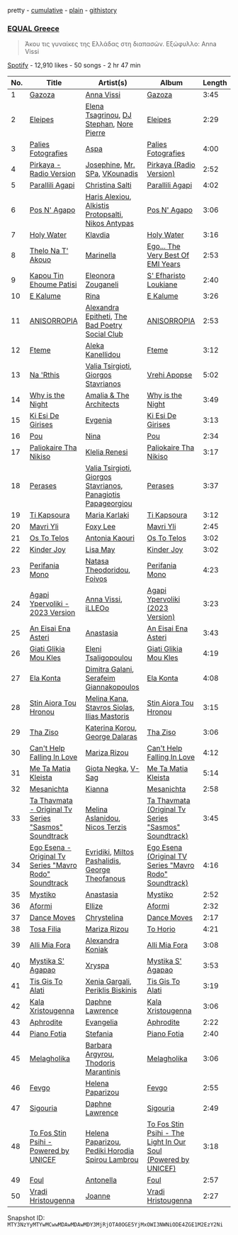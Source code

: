pretty - [cumulative](/playlists/cumulative/37i9dQZF1DX9H4ZHqhys8z.md) - [plain](/playlists/plain/37i9dQZF1DX9H4ZHqhys8z) - [githistory](https://github.githistory.xyz/mackorone/spotify-playlist-archive/blob/main/playlists/plain/37i9dQZF1DX9H4ZHqhys8z)

### [EQUAL Greece ](https://open.spotify.com/playlist/37i9dQZF1DX9H4ZHqhys8z)

> Άκου τις γυναίκες της Ελλάδας στη διαπασών\. Εξώφυλλο: Anna Vissi

[Spotify](https://open.spotify.com/user/spotify) - 12,910 likes - 50 songs - 2 hr 47 min

| No. | Title | Artist(s) | Album | Length |
|---|---|---|---|---|
| 1 | [Gazoza](https://open.spotify.com/track/3wPvs8nWjtDhOApqPIdf0y) | [Anna Vissi](https://open.spotify.com/artist/3qg78GGGWP04yTv0ZQMsXl) | [Gazoza](https://open.spotify.com/album/52pJhLdz8Le17VGyDOzT5h) | 3:45 |
| 2 | [Eleipes](https://open.spotify.com/track/6UaJR5yQZOTnHOT2Uqg33f) | [Elena Tsagrinou](https://open.spotify.com/artist/4TgsxeFPNtkZ5lneq9AceU), [DJ Stephan](https://open.spotify.com/artist/0fxvzvlu3VQV3wDIhAxBmn), [Nore Pierre](https://open.spotify.com/artist/5T1jkoAvwvd4ybx9f5VhVp) | [Eleipes](https://open.spotify.com/album/5gY4FYHGquRpuEKKA0Ezqz) | 2:29 |
| 3 | [Palies Fotografies](https://open.spotify.com/track/4tBZzrNnxSgdjniMCzBqLD) | [Aspa](https://open.spotify.com/artist/1dxuhrh05CDzJtEc9qEc3N) | [Palies Fotografies](https://open.spotify.com/album/7dacWPJOwAKtfPPg4mhAuM) | 4:00 |
| 4 | [Pirkaya \- Radio Version](https://open.spotify.com/track/7j1EeDegeWb2u0QsGrzAn5) | [Josephine](https://open.spotify.com/artist/1fAotS2jUxpI8bnIxd5cIR), [Mr\. SPa](https://open.spotify.com/artist/5NYr3I9r2plm5IwqKvWys2), [VKounadis](https://open.spotify.com/artist/0BSaasrPYT1iMg5cwi9LbC) | [Pirkaya \(Radio Version\)](https://open.spotify.com/album/7AYnEv6jkj562SNWR4CPM6) | 2:52 |
| 5 | [Parallili Agapi](https://open.spotify.com/track/2SsaxxtqBdweyrZew2O6Ej) | [Christina Salti](https://open.spotify.com/artist/6l0GQT49HC5pM3Y2TZSLRr) | [Parallili Agapi](https://open.spotify.com/album/2S1gFwCroLJTVsPJoRbqxt) | 4:02 |
| 6 | [Pos N' Agapo](https://open.spotify.com/track/6zozmHNnjOw7nRYts3wYOI) | [Haris Alexiou](https://open.spotify.com/artist/4cgCxnsmy9kDcl3oA2BYRY), [Alkistis Protopsalti](https://open.spotify.com/artist/514w90CKIw9w84Zh3NSNyA), [Nikos Antypas](https://open.spotify.com/artist/2q9CLI9ZM0nAsSDKjjp9aC) | [Pos N' Agapo](https://open.spotify.com/album/3Bdo8kULfOHm1pHCLbwY0w) | 3:06 |
| 7 | [Holy Water](https://open.spotify.com/track/4XTmkwKMuHL1HJh7n44cD5) | [Klavdia](https://open.spotify.com/artist/4JRInaGyykK9dRIaymPxJq) | [Holy Water](https://open.spotify.com/album/1zwSXmZPw9SBL2vRvnbJYy) | 3:16 |
| 8 | [Thelo Na T' Akouo](https://open.spotify.com/track/3WylHpd6riLcSUJtYgtaJu) | [Marinella](https://open.spotify.com/artist/4u5yrM5jlC3iviSQQXcMCK) | [Ego..\. The Very Best Of EMI Years](https://open.spotify.com/album/4h0z8pGt3NHN7AqjC0adHf) | 2:53 |
| 9 | [Kapou Tin Ehoume Patisi](https://open.spotify.com/track/5qM55tlQq8jHFC0u7ZW1Y3) | [Eleonora Zouganeli](https://open.spotify.com/artist/0vLoXqcGEpgOgmCYshRsKt) | [S' Efharisto Loukiane](https://open.spotify.com/album/5qR1jWQynT1YnMjNnqhws0) | 2:40 |
| 10 | [E Kalume](https://open.spotify.com/track/354U7czT8n3z5i74ZlEx3A) | [Rina](https://open.spotify.com/artist/3YcL3bSWEjKaFlTpZtF7P7) | [E Kalume](https://open.spotify.com/album/1xP6XouHH4TwSw79Jke08W) | 3:26 |
| 11 | [ANISORROPIA](https://open.spotify.com/track/7sw4T21Lie7vTxIvj9gvem) | [Alexandra Epitheti](https://open.spotify.com/artist/2mqeQW0sae7p4uZI62lELx), [The Bad Poetry Social Club](https://open.spotify.com/artist/36D6ROEUT3Xv4uVHp7UyVN) | [ANISORROPIA](https://open.spotify.com/album/3FcUcIdBG0n7Drvy5uFqbv) | 2:53 |
| 12 | [Fteme](https://open.spotify.com/track/52RxeXpSkx8Z3Wit9zM3BR) | [Aleka Kanellidou](https://open.spotify.com/artist/1Mk65POrKTGeOQDMfnv5Ry) | [Fteme](https://open.spotify.com/album/0oOVccP9c4gjvakcdrjGOu) | 3:12 |
| 13 | [Na 'Rthis](https://open.spotify.com/track/1k2jdBG2f26zP2X0mGK3bP) | [Valia Tsirgioti](https://open.spotify.com/artist/2zVzPjIdABuyJdUnrHJ7ki), [Giorgos Stavrianos](https://open.spotify.com/artist/4jz2sPqjc7xD0IXdOimTqp) | [Vrehi Apopse](https://open.spotify.com/album/2dduApjLXezGMbfHa92UcI) | 5:02 |
| 14 | [Why is the Night](https://open.spotify.com/track/34r9XazDb0nStXqFxWofXl) | [Amalia & The Architects](https://open.spotify.com/artist/5o3SfpPe7vLBzTh5EQglxa) | [Why is the Night](https://open.spotify.com/album/7q5JdEVsSdHIt34aB2u5rx) | 3:49 |
| 15 | [Ki Esi De Girises](https://open.spotify.com/track/6oKAYcLBp81GS0QLbXrqD3) | [Evgenia](https://open.spotify.com/artist/4shXizxNoGUxSHHUDawAol) | [Ki Esi De Girises](https://open.spotify.com/album/3KwnIA7sA5BzAO5E7tPdQ9) | 3:13 |
| 16 | [Pou](https://open.spotify.com/track/0UEH1Lwn4IAqP6jEvVHROH) | [Nina](https://open.spotify.com/artist/5FZQ1UyAFUGEPIvd00VUvr) | [Pou](https://open.spotify.com/album/4j0Q3B6c889hwAh2S2SIkl) | 2:34 |
| 17 | [Paliokaire Tha Nikiso](https://open.spotify.com/track/1JNfEzAQ5FlsbJFF2z6tGZ) | [Klelia Renesi](https://open.spotify.com/artist/0QJpkcih10A8oQ1QTRhSuG) | [Paliokaire Tha Nikiso](https://open.spotify.com/album/6hF7g0c9NPZ3j5r2gXbupB) | 3:17 |
| 18 | [Perases](https://open.spotify.com/track/4JZ1aA2U9GhTiX2dEPWsgg) | [Valia Tsirgioti](https://open.spotify.com/artist/2zVzPjIdABuyJdUnrHJ7ki), [Giorgos Stavrianos](https://open.spotify.com/artist/4jz2sPqjc7xD0IXdOimTqp), [Panagiotis Papageorgiou](https://open.spotify.com/artist/3oM7HjF4rp7SIBycruq52R) | [Perases](https://open.spotify.com/album/784l4ANaxKAowrrgFvQDPU) | 3:37 |
| 19 | [Ti Kapsoura](https://open.spotify.com/track/7LFPvN30mdvIZUwHBjNIZF) | [Maria Karlaki](https://open.spotify.com/artist/0VWUAsBe2RWT2iCc4oItqv) | [Ti Kapsoura](https://open.spotify.com/album/5pEWcG4vtTj8j9XMpwMLEP) | 3:12 |
| 20 | [Mavri Yli](https://open.spotify.com/track/7wAyDFlLAR6K0E4KwLGl3y) | [Foxy Lee](https://open.spotify.com/artist/1TMRlzzQQpXLTPF77gB22i) | [Mavri Yli](https://open.spotify.com/album/1x2v8YcG5qLwNuLePfpPem) | 2:45 |
| 21 | [Os To Telos](https://open.spotify.com/track/16lqjuAwk1UsHCmWoMQ0mW) | [Antonia Kaouri](https://open.spotify.com/artist/6if1zDDAhfAzlcvzXEDGLh) | [Os To Telos](https://open.spotify.com/album/5mf1osEOEbGUHtT5mAUkSN) | 3:02 |
| 22 | [Kinder Joy](https://open.spotify.com/track/40TSQRKAFKBBH3sQXknFiQ) | [Lisa May](https://open.spotify.com/artist/28cJkEa8tILrDI2Em2mtmX) | [Kinder Joy](https://open.spotify.com/album/16jqziASqrLom5BgaJoEot) | 3:02 |
| 23 | [Perifania Mono](https://open.spotify.com/track/6esKf2XTZxQUrK8deqSjop) | [Natasa Theodoridou](https://open.spotify.com/artist/4hw4chBwI0fvJltPiQxPPD), [Foivos](https://open.spotify.com/artist/3ppjSilJ2mCYvCq2iiU1Vn) | [Perifania Mono](https://open.spotify.com/album/1sVCnkd6adXwuG50gbdFIJ) | 4:23 |
| 24 | [Agapi Ypervoliki \- 2023 Version](https://open.spotify.com/track/06RkoxeiyiL0I1Hfpt4Zew) | [Anna Vissi](https://open.spotify.com/artist/3qg78GGGWP04yTv0ZQMsXl), [iLLEOo](https://open.spotify.com/artist/1SZwJYkX5jEm8xqZXSGXjj) | [Agapi Ypervoliki \(2023 Version\)](https://open.spotify.com/album/1cFK4HC3ffxOZosr1TrXtm) | 3:23 |
| 25 | [An Eisai Ena Asteri](https://open.spotify.com/track/4mguG0fNWrnulC7N65KFVX) | [Anastasia](https://open.spotify.com/artist/2FTua3TeIGnmQQrN80DinP) | [An Eisai Ena Asteri](https://open.spotify.com/album/1REyaiesyKcqzBVkDoKwop) | 3:43 |
| 26 | [Giati Glikia Mou Kles](https://open.spotify.com/track/6Uu6XrzRRXZpfoW0gz6L23) | [Eleni Tsaligopoulou](https://open.spotify.com/artist/3Gk7fuRSYuQWqXGhRGPsG4) | [Giati Glikia Mou Kles](https://open.spotify.com/album/2JbmRmXeVomp5loIhkyIn9) | 4:19 |
| 27 | [Ela Konta](https://open.spotify.com/track/69z9falAGP4S63820LOqpC) | [Dimitra Galani](https://open.spotify.com/artist/3nV0kq59WJOJRLNWpFR1m6), [Serafeim Giannakopoulos](https://open.spotify.com/artist/6foCmDM8pdtzPzoWhR6W5z) | [Ela Konta](https://open.spotify.com/album/1xmUgZ1rmtSnuH2RDIeFca) | 4:08 |
| 28 | [Stin Aiora Tou Hronou](https://open.spotify.com/track/5LtDty5n0E7sHzn1CTEzy3) | [Melina Kana](https://open.spotify.com/artist/77Guu62HL3rXrjqYJKhyVT), [Stavros Siolas](https://open.spotify.com/artist/4xhGnzy0l7emjfvzK867iN), [Ilias Mastoris](https://open.spotify.com/artist/5djti6hHGtKRCA2vUJWsy8) | [Stin Aiora Tou Hronou](https://open.spotify.com/album/0ZkJL5Zn6s3C09QUuq1zYe) | 3:15 |
| 29 | [Tha Ziso](https://open.spotify.com/track/0vFydJPhpl4IhfLxBTNFVf) | [Katerina Korou](https://open.spotify.com/artist/1Jx5R9z4ED8ewbJpmBQHe8), [George Dalaras](https://open.spotify.com/artist/0eLU3EgFDZOFgd2Dwalfwo) | [Tha Ziso](https://open.spotify.com/album/4NLUalEZXvs0ZopdNjrET6) | 3:06 |
| 30 | [Can't Help Falling In Love](https://open.spotify.com/track/22Zc4VcrWf2MnA9uj57ikv) | [Mariza Rizou](https://open.spotify.com/artist/0YOHWBsXDveoGIFVKHkZ4V) | [Can't Help Falling In Love](https://open.spotify.com/album/3HEQqKx57MZMc18QVK5VyD) | 4:12 |
| 31 | [Me Ta Matia Kleista](https://open.spotify.com/track/0C9T51LdUf2sIDYrpWbSoZ) | [Giota Negka](https://open.spotify.com/artist/3no2tb4sxgM2xJPRa1ZVhQ), [V\-Sag](https://open.spotify.com/artist/0flc0uF9XBF3OTctmMRKSX) | [Me Ta Matia Kleista](https://open.spotify.com/album/0O2ZLUDiCOhUdc13b7kIlQ) | 5:14 |
| 32 | [Mesanichta](https://open.spotify.com/track/4gCwtzZynIyD3WkHRXDIam) | [Kianna](https://open.spotify.com/artist/4fTmQzW49oi5GGJOpPjuNy) | [Mesanichta](https://open.spotify.com/album/0W2f1zuF3yq4oZT9rchTdw) | 2:58 |
| 33 | [Ta Thavmata \- Original Tv Series "Sasmos" Soundtrack](https://open.spotify.com/track/7DO971Fj9KbJMsWbpaSvix) | [Melina Aslanidou](https://open.spotify.com/artist/0q6umZk2e14mheMLEQLFCJ), [Nicos Terzis](https://open.spotify.com/artist/2eHBk2XpfdzxdHytj6oK9j) | [Ta Thavmata \(Original Tv Series "Sasmos" Soundtrack\)](https://open.spotify.com/album/44Q2hICl0Iau19ySjy0rbt) | 3:45 |
| 34 | [Ego Esena \- Original Tv Series "Mavro Rodo" Soundtrack](https://open.spotify.com/track/5FBDgXklxcAKm3Gs3gjLvz) | [Evridiki](https://open.spotify.com/artist/0WxbpUPH6SN75TSFAj3MAa), [Miltos Pashalidis](https://open.spotify.com/artist/6VzFvK9yRRZkT0L8kMmOXV), [George Theofanous](https://open.spotify.com/artist/1rNn8vt3hmIxbDuqMVzXpA) | [Ego Esena \(Original TV Series "Mavro Rodo" Soundtrack\)](https://open.spotify.com/album/24nJugIlrHaBHncKi9L9QW) | 4:16 |
| 35 | [Mystiko](https://open.spotify.com/track/7k2h3IHuFUQLclllRPRKTZ) | [Anastasia](https://open.spotify.com/artist/2FTua3TeIGnmQQrN80DinP) | [Mystiko](https://open.spotify.com/album/5ruMMEECIHyMLj2geMcKi3) | 2:52 |
| 36 | [Aformi](https://open.spotify.com/track/1sCoE0cd8o6mrTsWOsRImL) | [Ellize](https://open.spotify.com/artist/16NpduEB1MO70qblBBj3GH) | [Aformi](https://open.spotify.com/album/5Z4CzuxBkr072DokZVaTTD) | 2:32 |
| 37 | [Dance Moves](https://open.spotify.com/track/1RgaiNKzEmGX8slBbh2v8u) | [Chrystelina](https://open.spotify.com/artist/6QNaYdxuIulAq3M61FWAZ0) | [Dance Moves](https://open.spotify.com/album/3jZVm8yUGb2x3YwoYPYjcr) | 2:17 |
| 38 | [Tosa Filia](https://open.spotify.com/track/77bTzCgvKbLSMj6hSfcjtj) | [Mariza Rizou](https://open.spotify.com/artist/0YOHWBsXDveoGIFVKHkZ4V) | [To Horio](https://open.spotify.com/album/1NPov4omnKKcMKRQVzgUPY) | 4:21 |
| 39 | [Alli Mia Fora](https://open.spotify.com/track/4ql9MGCIzZwl8V2It8Mp6T) | [Alexandra Koniak](https://open.spotify.com/artist/7sjcFcVPtQ1Oi4j3g7VP30) | [Alli Mia Fora](https://open.spotify.com/album/45xN0CzQRn6rqfWPD1SH14) | 3:08 |
| 40 | [Mystika S' Agapao](https://open.spotify.com/track/326wv766oYVX04VosaoIAH) | [Xryspa](https://open.spotify.com/artist/6lJ3pYm8pC3rC7tfKE5PNU) | [Mystika S' Agapao](https://open.spotify.com/album/23giN22VVrCRSCIOloZ7UB) | 3:53 |
| 41 | [Tis Gis To Alati](https://open.spotify.com/track/7Cm5SaH6PwQD0Sr2t1iAYp) | [Xenia Gargali](https://open.spotify.com/artist/1ei2KEiexDEehzyu4oEddP), [Periklis Biskinis](https://open.spotify.com/artist/4ZmLaIa9DllCHlLdmfZpd3) | [Tis Gis To Alati](https://open.spotify.com/album/6TfQjrxmfctE3n3N0Cd7nN) | 3:19 |
| 42 | [Kala Xristougenna](https://open.spotify.com/track/6wZWrxiurnSoMuZRVDowtA) | [Daphne Lawrence](https://open.spotify.com/artist/2OJeL3ypFFDQfHb5oWiW6s) | [Kala Xristougenna](https://open.spotify.com/album/0iZL1szq9FfZPTaNw6jkQR) | 3:06 |
| 43 | [Aphrodite](https://open.spotify.com/track/0LYjFW29UnbEtisLDkFhBK) | [Evangelia](https://open.spotify.com/artist/3J7SI1JrZt43ZBlH24IqCK) | [Aphrodite](https://open.spotify.com/album/1HIiE9zyRCQJYoyM3H6jUj) | 2:22 |
| 44 | [Piano Fotia](https://open.spotify.com/track/6aWwQT7vYPzrGvXYZnuqi2) | [Stefania](https://open.spotify.com/artist/0HZUhj5PZHzHMWSI4s8rOQ) | [Piano Fotia](https://open.spotify.com/album/4EKtwtneaH8H8pI2bxA2eI) | 2:40 |
| 45 | [Melagholika](https://open.spotify.com/track/3UHrVcONPl0igLtVoChWuo) | [Barbara Argyrou](https://open.spotify.com/artist/4dKyyPIMmuepbWWTaOVRYK), [Thodoris Marantinis](https://open.spotify.com/artist/574vVdmmtmMh8kLgAEedIK) | [Melagholika](https://open.spotify.com/album/7iBZlDmH59jG0mvapYqIGf) | 3:06 |
| 46 | [Fevgo](https://open.spotify.com/track/7B3SRuWATy7PK8KURvkw2l) | [Helena Paparizou](https://open.spotify.com/artist/7D7k550IB6EszWmzVVCJSK) | [Fevgo](https://open.spotify.com/album/5th9nWxl9r4s8hFAXLN8qd) | 2:55 |
| 47 | [Sigouria](https://open.spotify.com/track/68KwyqSWbPx1wwnqLICxxB) | [Daphne Lawrence](https://open.spotify.com/artist/2OJeL3ypFFDQfHb5oWiW6s) | [Sigouria](https://open.spotify.com/album/5RIsuxKrvEn7bzCSxaka9H) | 2:49 |
| 48 | [To Fos Stin Psihi \- Powered by UNICEF](https://open.spotify.com/track/4Z6XwFoFukyJYRNqCNNntO) | [Helena Paparizou](https://open.spotify.com/artist/7D7k550IB6EszWmzVVCJSK), [Pediki Horodia Spirou Lambrou](https://open.spotify.com/artist/06bab7br2LNqfUEojpwzdI) | [To Fos Stin Psihi \- The Light In Our Soul \(Powered by UNICEF\)](https://open.spotify.com/album/05HtApqwBLhS9GOvmEViLQ) | 3:18 |
| 49 | [Foul](https://open.spotify.com/track/3qrUZUzacU2dNsPeqXmZKp) | [Antonella](https://open.spotify.com/artist/0YxYR1RIIJE7laQUtAYPMx) | [Foul](https://open.spotify.com/album/24WEOsgTq9EQtt93NGMzfC) | 2:57 |
| 50 | [Vradi Hristougenna](https://open.spotify.com/track/0MtSUNiFWpW7xM5iOJJwmp) | [Joanne](https://open.spotify.com/artist/75z1OhYtUgB075L3zyMfFH) | [Vradi Hristougenna](https://open.spotify.com/album/2lgU0cuRLlz83fbHyut1O4) | 2:27 |

Snapshot ID: `MTY3NzYyMTYwMCwwMDAwMDAwMDY3MjRjOTA0OGE5YjMxOWI3NWNiODE4ZGE1M2EzY2Ni`

